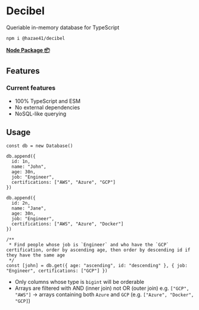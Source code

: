 # Decibel

Queriable in-memory database for TypeScript

```bash
npm i @hazae41/decibel
```

[**Node Package 📦**](https://www.npmjs.com/package/@hazae41/decibel)

## Features

### Current features
- 100% TypeScript and ESM
- No external dependencies
- NoSQL-like querying

## Usage

```tsx
const db = new Database()

db.append({
  id: 1n,
  name: "John",
  age: 30n,
  job: "Engineer",
  certifications: ["AWS", "Azure", "GCP"]
})

db.append({
  id: 2n,
  name: "Jane",
  age: 30n,
  job: "Engineer",
  certifications: ["AWS", "Azure", "Docker"]
})

/**
 * Find people whose job is `Engineer` and who have the `GCP` certification, order by ascending age, then order by descending id if they have the same age
 */
const [john] = db.get({ age: "ascending", id: "descending" }, { job: "Engineer", certifications: ["GCP"] })
```

- Only columns whose type is `bigint` will be orderable
- Arrays are filtered with AND (inner join) not OR (outer join) e.g. `["GCP", "AWS"]` -> arrays containing both `Azure` and `GCP` (e.g. `["Azure", "Docker", "GCP]`)